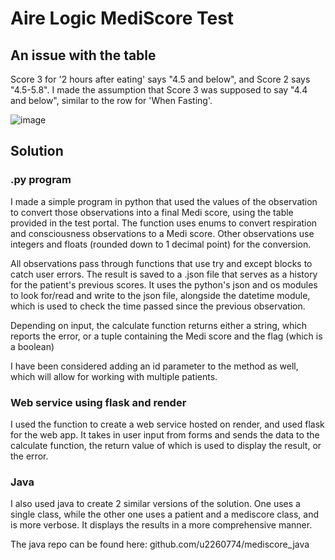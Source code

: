 # Aire Logic MediScore Test

## An issue with the table

Score 3 for '2 hours after eating' says "4.5 and below", and Score 2 says "4.5-5.8". I made the assumption that Score 3 was supposed to say "4.4 and below", similar to the row for 'When Fasting'.

![image](https://github.com/u2260774/mediScore-Aire/assets/126501906/11020b1a-a0a1-4df0-8aa7-20cbcfaec355)


## Solution

### .py program

I made a simple program in python that used the values of the observation to convert those observations into a final Medi score, using the table provided in the test portal. The function uses enums to convert respiration and consciousness observations to a Medi score. Other observations use integers and floats (rounded down to 1 decimal point) for the conversion. 

All observations pass through functions that use try and except blocks to catch user errors. The result is saved to a .json file that serves as a history for the patient's previous scores. It uses the python's json and os modules to look for/read and write to the json file, alongside the datetime module, which is used to check the time passed since the previous observation.

Depending on input, the calculate function returns either a string, which reports the error, or a tuple containing the Medi score and the flag (which is a boolean)

I have been considered adding an id parameter to the method as well, which will allow for working with multiple patients.

### Web service using flask and render

I used the function to create a web service hosted on render, and used flask for the web app. It takes in user input from forms and sends the data to the calculate function, the return value of which is used to display the result, or the error.

### Java

I also used java to create 2 similar versions of the solution. One uses a single class, while the other one uses a patient and a mediscore class, and is more verbose. It displays the results in a more comprehensive manner.

The java repo can be found here: github.com/u2260774/mediscore_java
